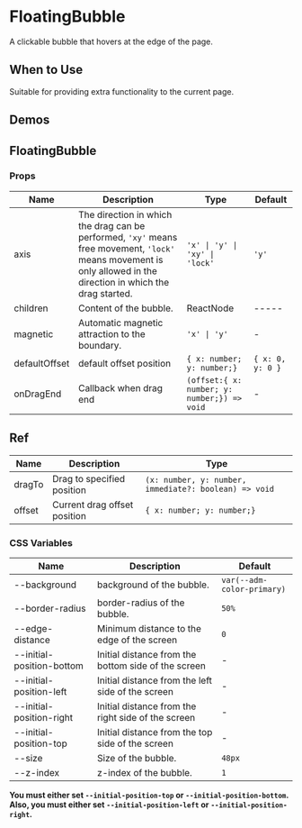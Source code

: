 # FloatingBubble <Experimental></Experimental>

A clickable bubble that hovers at the edge of the page.

## When to Use

Suitable for providing extra functionality to the current page.

## Demos

<code src="./demos/demo1.tsx"></code>

<code src="./demos/demo2.tsx"></code>

<code src="./demos/demo3.tsx"></code>

<code src="./demos/demo4.tsx"></code>

## FloatingBubble

### Props

| Name          | Description                                                                                                                                                       | Type                                        | Default          |
| ------------- | ----------------------------------------------------------------------------------------------------------------------------------------------------------------- | ------------------------------------------- | ---------------- |
| axis          | The direction in which the drag can be performed, `'xy'` means free movement, `'lock'` means movement is only allowed in the direction in which the drag started. | `'x' \| 'y' \| 'xy' \| 'lock'`              | `'y'`            |
| children      | Content of the bubble.                                                                                                                                            | ReactNode                                   | -----            |
| magnetic      | Automatic magnetic attraction to the boundary.                                                                                                                    | `'x' \| 'y'`                                | -                |
| defaultOffset | default offset position                                                                                                                                           | `{ x: number; y: number;}`                  | `{ x: 0, y: 0 }` |
| onDragEnd     | Callback when drag end                                                                                                                                            | `(offset:{ x: number; y: number;}) => void` | -                |

## Ref

| Name   | Description                  | Type                                                  |
| ------ | ---------------------------- | ----------------------------------------------------- |
| dragTo | Drag to specified position   | `(x: number, y: number, immediate?: boolean) => void` |
| offset | Current drag offset position | `{ x: number; y: number;}`                            |

### CSS Variables

| Name                      | Description                                         | Default                    |
| ------------------------- | --------------------------------------------------- | -------------------------- |
| --background              | background of the bubble.                           | `var(--adm-color-primary)` |
| --border-radius           | border-radius of the bubble.                        | `50%`                      |
| --edge-distance           | Minimum distance to the edge of the screen          | `0`                        |
| --initial-position-bottom | Initial distance from the bottom side of the screen | -                          |
| --initial-position-left   | Initial distance from the left side of the screen   | -                          |
| --initial-position-right  | Initial distance from the right side of the screen  | -                          |
| --initial-position-top    | Initial distance from the top side of the screen    | -                          |
| --size                    | Size of the bubble.                                 | `48px`                     |
| --z-index                 | z-index of the bubble.                              | `1`                        |

**You must either set `--initial-position-top` or `--initial-position-bottom`. Also, you must either set `--initial-position-left` or `--initial-position-right`.**
